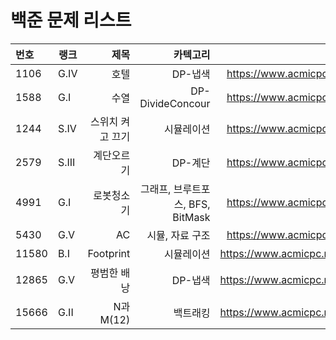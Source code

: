 # 백준 문제 리스트


|번호|랭크|제목|카텍고리|링크|
|:---|---|---:|---:|---:|
|1106|G.IV|호텔|DP-냅색| https://www.acmicpc.net/problem/1106 |
|1588|G.I|수열|DP-DivideConcour| https://www.acmicpc.net/problem/1588|
|1244|S.IV|스위치 켜고 끄기|시뮬레이션|https://www.acmicpc.net/problem/1244 |
|2579|S.III|계단오르기|DP-계단| https://www.acmicpc.net/problem/2579 |
|4991|G.I|로봇청소기|그래프, 브루트포스, BFS, BitMask|https://www.acmicpc.net/problem/4991 |
|5430|G.V|AC|시뮬, 자료 구조|https://www.acmicpc.net/problem/5430 |
|11580|B.I|Footprint|시뮬레이션|https://www.acmicpc.net/problem/11580 |
|12865|G.V|평범한 배낭| DP-냅색|https://www.acmicpc.net/problem/12865 |
|15666|G.II|N과 M(12)|백트래킹|https://www.acmicpc.net/problem/15666 |
